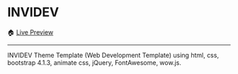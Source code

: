 # INVIDEV

🏠 [Live Preview](https://invidev.deepeshdg.com/)

---

INVIDEV Theme Template (Web Development Template) using html, css, bootstrap 4.1.3, animate css, jQuery, FontAwesome, wow.js.

